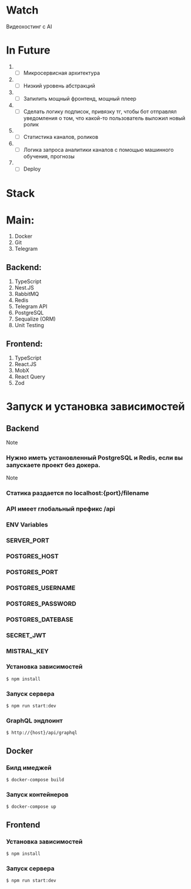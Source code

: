 <h1>Watch</h1>
<p>Видеохостинг с AI</p>

<h1>In Future</h1>

1. - [ ] Микросервисная архитектура
2. - [ ] Низкий уровень абстракций
3. - [ ] Запилить мощный фронтенд, мощный плеер
4. - [ ] Сделать логику подписок, привязку тг, чтобы бот отправлял уведомления о том, что какой-то пользователь выложил новый ролик
5. - [ ] Статистика каналов, роликов
6. - [ ] Логика запроса аналитики каналов с помощью машинного обучения, прогнозы
7. - [ ] Deploy

<h1>Stack</h1>

<h1>Main: </h1>

1. Docker
2. Git
3. Telegram

<h2>Backend: </h2>

1. TypeScript
2. Nest.JS
3. RabbitMQ
4. Redis
5. Telegram API
6. PostgreSQL
7. Sequalize (ORM)
8. Unit Testing

<h2>Frontend: </h2>

1. TypeScript
2. React.JS
3. MobX
4. React Query
5. Zod

<h1>Запуск и установка зависимостей</h1>

<h2>Backend</h2>

> [!NOTE]
>
> ### Нужно иметь установленный PostgreSQL и Redis, если вы запускаете проект без докера.

> [!NOTE]
>
> ### Статика раздается по localhost:{port}/filename
>
> ### API имеет глобальный префикс /api
>
> ### ENV Variables
>
> ### SERVER_PORT
>
> ### POSTGRES_HOST
>
> ### POSTGRES_PORT
>
> ### POSTGRES_USERNAME
>
> ### POSTGRES_PASSWORD
>
> ### POSTGRES_DATEBASE
>
> ### SECRET_JWT
>
> ### MISTRAL_KEY

### Установка зависимостей

```
$ npm install
```

### Запуск сервера

```
$ npm run start:dev
```

### GraphQL эндпоинт

```
$ http://{host}/api/graphql
```

<h2>Docker</h2>

### Билд имеджей

```
$ docker-compose build
```

### Запуск контейнеров

```
$ docker-compose up
```

<h2>Frontend</h2>

### Установка зависимостей

```
$ npm install
```

### Запуск сервера

```
$ npm run start:dev
```
